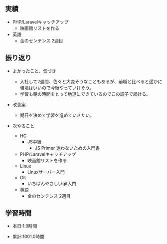 ## 実績
  - PHP/Laravelキャッチアップ
    - 映画館リストを作る
  - 英語
    - 金のセンテンス 2週目

## 振り返り
- よかったこと、気づき
  - 入社して2週間、色々と大変そうなこともあるが、前職と比べると遥かに環境はいいので今後やっていけそう。
  - 学習も朝の時間をとって地道にできているのでこの調子で続ける。
- 改善案
  - 期日を決めて学習を進めていきたい。

- 次やること
  - HC
    - JS中級
      - JS Primer 迷わないための入門書
  - PHP/Laravelキャッチアップ
    - 映画館リストを作る
  - Linux
    - Linuxサーバー入門
  - Git
    - いちばんやさしいgit入門
  - 英語
    - 金のセンテンス 2週目

## 学習時間
- 本日:1.0時間

- 累計:1001.0時間